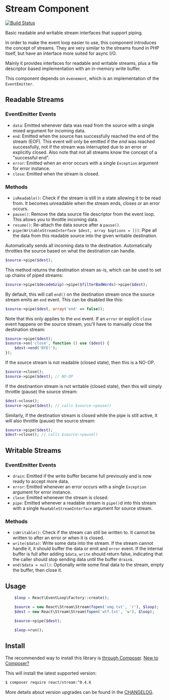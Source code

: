 # Stream Component

[![Build Status](https://secure.travis-ci.org/reactphp/stream.png?branch=master)](http://travis-ci.org/reactphp/stream)

Basic readable and writable stream interfaces that support piping.

In order to make the event loop easier to use, this component introduces the
concept of streams. They are very similar to the streams found in PHP itself,
but have an interface more suited for async I/O.

Mainly it provides interfaces for readable and writable streams, plus a file
descriptor based implementation with an in-memory write buffer.

This component depends on `événement`, which is an implementation of the
`EventEmitter`.

## Readable Streams

### EventEmitter Events

* `data`: Emitted whenever data was read from the source
  with a single mixed argument for incoming data.
* `end`: Emitted when the source has successfully reached the end
  of the stream (EOF).
  This event will only be emitted if the *end* was reached successfully, not
  if the stream was interrupted due to an error or explicitly closed.
  Also note that not all streams know the concept of a "successful end".
* `error`: Emitted when an error occurs
  with a single `Exception` argument for error instance.
* `close`: Emitted when the stream is closed.

### Methods

* `isReadable()`: Check if the stream is still in a state allowing it to be
  read from. It becomes unreadable when the stream ends, closes or an
  error occurs.
* `pause()`: Remove the data source file descriptor from the event loop. This
  allows you to throttle incoming data.
* `resume()`: Re-attach the data source after a `pause()`.
* `pipe(WritableStreamInterface $dest, array $options = [])`:
Pipe all the data from this readable source into the given writable destination.

Automatically sends all incoming data to the destination.
Automatically throttles the source based on what the destination can handle.

```php
$source->pipe($dest);
```

This method returns the destination stream as-is, which can be used to
set up chains of piped streams:

```php
$source->pipe($decodeGzip)->pipe($filterBadWords)->pipe($dest);
```

By default, this will call `end()` on the destination stream once the
source stream emits an `end` event. This can be disabled like this:

```php
$source->pipe($dest, array('end' => false));
```

Note that this only applies to the `end` event.
If an `error` or explicit `close` event happens on the source stream,
you'll have to manually close the destination stream:

```php
$source->pipe($dest);
$source->on('close', function () use ($dest) {
    $dest->end('BYE!');
});
```

If the source stream is not readable (closed state), then this is a NO-OP.

```php
$source->close();
$source->pipe($dest); // NO-OP
```

If the destinantion stream is not writable (closed state), then this will simply
throttle (pause) the source stream:

```php
$dest->close();
$source->pipe($dest); // calls $source->pause()
```

Similarly, if the destination stream is closed while the pipe is still
active, it will also throttle (pause) the source stream:

```php
$source->pipe($dest);
$dest->close(); // calls $source->pause()
```

## Writable Streams

### EventEmitter Events

* `drain`: Emitted if the write buffer became full previously and is now ready
  to accept more data.
* `error`: Emitted whenever an error occurs
  with a single `Exception` argument for error instance.
* `close`: Emitted whenever the stream is closed.
* `pipe`: Emitted whenever a readable stream is `pipe()`d into this stream
  with a single `ReadableStreamInterface` argument for source stream.

### Methods

* `isWritable()`: Check if the stream can still be written to. It cannot be
  written to after an error or when it is closed.
* `write($data)`: Write some data into the stream. If the stream cannot handle
  it, it should buffer the data or emit and `error` event. If the internal
  buffer is full after adding `$data`, `write` should return false, indicating
  that the caller should stop sending data until the buffer `drain`s.
* `end($data = null)`: Optionally write some final data to the stream, empty
  the buffer, then close it.

## Usage
```php
    $loop = React\EventLoop\Factory::create();

    $source = new React\Stream\Stream(fopen('omg.txt', 'r'), $loop);
    $dest = new React\Stream\Stream(fopen('wtf.txt', 'w'), $loop);

    $source->pipe($dest);

    $loop->run();
```

## Install

The recommended way to install this library is [through Composer](http://getcomposer.org).
[New to Composer?](http://getcomposer.org/doc/00-intro.md)

This will install the latest supported version:

```bash
$ composer require react/stream:^0.4.6
```

More details about version upgrades can be found in the [CHANGELOG](CHANGELOG.md).
